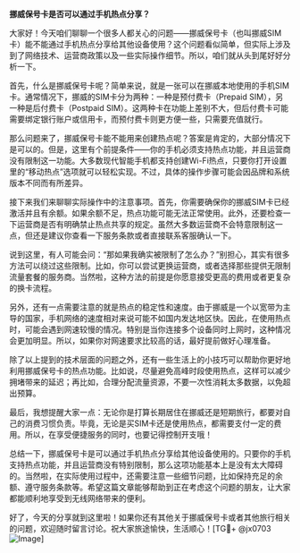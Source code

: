 **挪威保号卡是否可以通过手机热点分享？**

大家好！今天咱们聊聊一个很多人都关心的问题——挪威保号卡（也叫挪威SIM卡）能不能通过手机热点分享给其他设备使用？这个问题看似简单，但实际上涉及到了网络技术、运营商政策以及一些实际操作细节。所以，咱们就从头到尾好好分析一下。

首先，什么是挪威保号卡呢？简单来说，就是一张可以在挪威本地使用的手机SIM卡。通常情况下，挪威的SIM卡分为两种：一种是预付费卡（Prepaid SIM），另一种是后付费卡（Postpaid SIM）。这两种卡在功能上差别不大，但后付费卡可能需要绑定银行账户或信用卡，而预付费卡则更方便一些，只需要充值就行。

那么问题来了，挪威保号卡能不能用来创建热点呢？答案是肯定的，大部分情况下是可以的。但是，这里有个前提条件——你的手机必须支持热点功能，并且运营商没有限制这一功能。大多数现代智能手机都支持创建Wi-Fi热点，只要你打开设置里的“移动热点”选项就可以轻松实现。不过，具体的操作步骤可能会因品牌和系统版本不同而有所差异。

接下来我们来聊聊实际操作中的注意事项。首先，你需要确保你的挪威SIM卡已经激活并且有余额。如果余额不足，热点功能可能无法正常使用。此外，还要检查一下运营商是否有明确禁止热点共享的规定。虽然大多数运营商不会特意限制这一点，但还是建议你查看一下服务条款或者直接联系客服确认一下。

说到这里，有人可能会问：“那如果我确实被限制了怎么办？”别担心，其实有很多方法可以绕过这些限制。比如，你可以尝试更换运营商，或者选择那些提供无限制流量套餐的服务商。当然啦，这种方法的前提是你愿意接受更高的费用或者更复杂的换卡流程。

另外，还有一点需要注意的就是热点的稳定性和速度。由于挪威是一个以宽带为主导的国家，手机网络的速度相对来说可能不如国内发达地区快。因此，在使用热点时，可能会遇到网速较慢的情况。特别是当你连接多个设备同时上网时，这种情况会更加明显。所以，如果你对网速要求比较高的话，最好提前做好心理准备。

除了以上提到的技术层面的问题之外，还有一些生活上的小技巧可以帮助你更好地利用挪威保号卡的热点功能。比如说，尽量避免高峰时段使用热点，这样可以减少拥堵带来的延迟；再比如，合理分配流量资源，不要一次性消耗太多数据，以免超出预算。

最后，我想提醒大家一点：无论你是打算长期居住在挪威还是短期旅行，都要对自己的消费习惯负责。毕竟，无论是买SIM卡还是使用热点，都需要支付一定的费用。所以，在享受便捷服务的同时，也要记得控制开支哦！

总结一下，挪威保号卡是可以通过手机热点分享给其他设备使用的。只要你的手机支持热点功能，并且运营商没有特别限制，那么这项功能基本上是没有太大障碍的。当然啦，在实际使用过程中，还需要注意一些细节问题，比如保持充足的余额、遵守服务条款等。希望这篇文章能够帮助到正在考虑这个问题的朋友，让大家都能顺利地享受到无线网络带来的便利。

好了，今天的分享就到这里啦！如果你还有其他关于挪威保号卡或者其他旅行相关的问题，欢迎随时留言讨论。祝大家旅途愉快，生活顺心！[TG💪+ @jx0703 ![Image](https://github.com/user-attachments/assets/dbca1d08-cadb-493c-b0ec-ad6f7a83f270)]